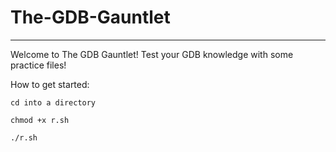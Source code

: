 # The-GDB-Gauntlet
---
Welcome to The GDB Gauntlet! Test your GDB knowledge with some practice files!

How to get started:

`cd into a directory`

`chmod +x r.sh`

`./r.sh`


